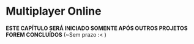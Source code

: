 # Multiplayer Online

**ESTE CAPÍTULO SERÁ INICIADO SOMENTE APÓS OUTROS PROJETOS FOREM CONCLUÍDOS** (~Sem prazo :< )
